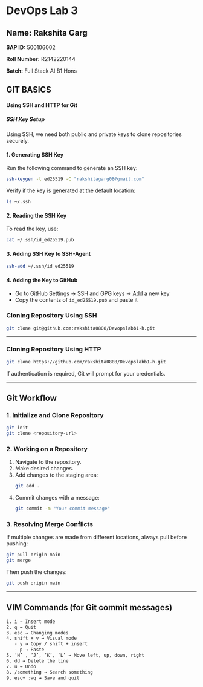 # DevOps Lab 3

## Name: Rakshita Garg
**SAP ID:** 500106002

**Roll Number:** R2142220144

**Batch:** Full Stack AI B1 Hons

## GIT BASICS

#### Using SSH and HTTP for Git

##### SSH Key Setup

Using SSH, we need both public and private keys to clone repositories securely.

#### 1. Generating SSH Key
Run the following command to generate an SSH key:
```sh
ssh-keygen -t ed25519 -C "rakshitagarg08@gmail.com"
```

Verify if the key is generated at the default location:
```sh
ls ~/.ssh
```

#### 2. Reading the SSH Key
To read the key, use:
```sh
cat ~/.ssh/id_ed25519.pub
```

#### 3. Adding SSH Key to SSH-Agent
```sh
ssh-add ~/.ssh/id_ed25519
```

#### 4. Adding the Key to GitHub
- Go to GitHub Settings → SSH and GPG keys → Add a new key
- Copy the contents of `id_ed25519.pub` and paste it

### Cloning Repository Using SSH
```sh
git clone git@github.com:rakshita0808/Devopslabb1-h.git
```

---

### Cloning Repository Using HTTP
```sh
git clone https://github.com/rakshita0808/Devopslabb1-h.git
```

If authentication is required, Git will prompt for your credentials.

---

## Git Workflow

### 1. Initialize and Clone Repository
```sh
git init
git clone <repository-url>
```

### 2. Working on a Repository
1. Navigate to the repository.
2. Make desired changes.
3. Add changes to the staging area:
   ```sh
   git add .
   ```
4. Commit changes with a message:
   ```sh
   git commit -m "Your commit message"
   ```

### 3. Resolving Merge Conflicts
If multiple changes are made from different locations, always pull before pushing:
```sh
git pull origin main
git merge
```
Then push the changes:
```sh
git push origin main
```

---

## VIM Commands (for Git commit messages)
```bash
1. i → Insert mode
2. q → Quit
3. esc → Changing modes
4. shift + v → Visual mode
   - y → Copy / shift + insert
   - p → Paste
5. ‘H’ , ‘J’, ‘K’, ‘L’ → Move left, up, down, right
6. dd → Delete the line
7. u → Undo
8. /something → Search something
9. esc+ :wq → Save and quit
```